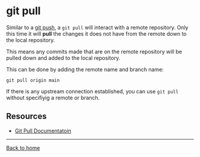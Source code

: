 # git pull

Similar to a [git push](./PUSH.md), a `git pull` will interact with a remote repository. Only this time it will **pull** the changes it does not have from the remote down to the local repository.

This means any commits made that are on the remote repository will be pulled down and added to the local repository.

This can be done by adding the remote name and branch name:

```
git pull origin main
```

If there is any upstream connection established, you can use `git pull` without specifiyig a remote or branch.

## Resources

- [Git Pull Documentatoin](https://git-scm-com/docs/git-pull)

---

[Back to home](../README.md)
